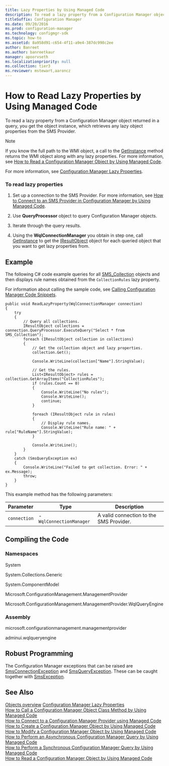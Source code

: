 ```yaml
---
title: Lazy Properties by Using Managed Code
description: To read a lazy property from a Configuration Manager object returned in a query, you get the object instance, which retrieves any lazy object properties from the SMS Provider.
titleSuffix: Configuration Manager
ms.date: 09/20/2016
ms.prod: configuration-manager
ms.technology: configmgr-sdk
ms.topic: how-to
ms.assetid: 8a958d91-c654-4f11-a9e4-387dc998c2ee
author: Banreet
ms.author: banreetkaur
manager: apoorvseth
ms.localizationpriority: null
ms.collection: tier3
ms.reviewer: mstewart,aaroncz 
---
```

# How to Read Lazy Properties by Using Managed Code
To read a lazy property from a Configuration Manager object returned in a query, you get the object instance, which retrieves any lazy object properties from the SMS Provider.  

> [!NOTE]
>  If you know the full path to the WMI object, a call to the [GetInstance](/previous-versions/system-center/developer/cc146190(v=msdn.10)) method returns the WMI object along with any lazy properties. For more information, see [How to Read a Configuration Manager Object by Using Managed Code](../../../develop/core/understand/how-to-read-a-configuration-manager-object-by-using-managed-code.md).  

 For more information, see [Configuration Manager Lazy Properties](../../../develop/core/understand/configuration-manager-lazy-properties.md).  

### To read lazy properties  

1.  Set up a connection to the SMS Provider. For more information, see [How to Connect to an SMS Provider in Configuration Manager by Using Managed Code](../../../develop/core/understand/how-to-connect-to-an-sms-provider-by-using-managed-code.md).  

2.  Use **QueryProcessor** object to query Configuration Manager objects.  

3.  Iterate through the query results.  

4.  Using the **WqlConnectionManager** you obtain in step one, call [GetInstance](/previous-versions/system-center/developer/cc146190(v=msdn.10)) to get the [IResultObject](/previous-versions/system-center/developer/cc147376(v=msdn.10)) object for each queried object that you want to get lazy properties from.  

## Example  
 The following C# code example queries for all [SMS_Collection](../../../develop/reference/core/clients/collections/sms_collection-server-wmi-class.md) objects and then displays rule names obtained from the `CollectionRules` lazy property.  

 For information about calling the sample code, see [Calling Configuration Manager Code Snippets](../../../develop/core/understand/calling-code-snippets.md).  

```  
public void ReadLazyProperty(WqlConnectionManager connection)  
{  
    try  
    {  
        // Query all collections.  
        IResultObject collections = connection.QueryProcessor.ExecuteQuery("Select * from SMS_Collection");  
        foreach (IResultObject collection in collections)  
        {  
            // Get the collection object and lazy properties.  
            collection.Get();  

            Console.WriteLine(collection["Name"].StringValue);  

            // Get the rules.  
            List<IResultObject> rules = collection.GetArrayItems("CollectionRules");  
            if (rules.Count == 0)  
            {  
                Console.WriteLine("No rules");  
                Console.WriteLine();  
                continue;  
            }  

            foreach (IResultObject rule in rules)  
            {  
                // Display rule names.  
                Console.WriteLine("Rule name: " + rule["RuleName"].StringValue);  
            }  

            Console.WriteLine();  
        }  
    }  
    catch (SmsQueryException ex)  
    {  
        Console.WriteLine("Failed to get collection. Error: " + ex.Message);  
        throw;  
    }  
}  

```  

 This example method has the following parameters:  

|Parameter|Type|Description|  
|---------------|----------|-----------------|  
|`connection`|-   `WqlConnectionManager`|A valid connection to the SMS Provider.|  

## Compiling the Code  

### Namespaces  
 System  

 System.Collections.Generic  

 System.ComponentModel  

 Microsoft.ConfigurationManagement.ManagementProvider  

 Microsoft.ConfigurationManagement.ManagementProvider.WqlQueryEngine  

### Assembly  
 microsoft.configurationmanagement.managementprovider  

 adminui.wqlqueryengine  

## Robust Programming  
 The Configuration Manager exceptions that can be raised are [SmsConnectionException](/previous-versions/system-center/developer/cc147431(v=msdn.10)) and [SmsQueryException](/previous-versions/system-center/developer/cc147436(v=msdn.10)). These can be caught together with [SmsException](/previous-versions/system-center/developer/cc147433(v=msdn.10)).  

## See Also  
 [Objects overview](configuration-manager-objects-overview.md)
 [Configuration Manager Lazy Properties](../../../develop/core/understand/configuration-manager-lazy-properties.md)   
 [How to Call a Configuration Manager Object Class Method by Using Managed Code](../../../develop/core/understand/how-to-call-a-configuration-manager-object-class-method-by-using-managed-code.md)   
 [How to Connect to a Configuration Manager Provider using Managed Code](../../../develop/core/understand/how-to-connect-to-an-sms-provider-by-using-managed-code.md)   
 [How to Create a Configuration Manager Object by Using Managed Code](../../../develop/core/understand/how-to-create-a-configuration-manager-object-by-using-managed-code.md)   
 [How to Modify a Configuration Manager Object by Using Managed Code](../../../develop/core/understand/how-to-modify-a-configuration-manager-object-by-using-managed-code.md)   
 [How to Perform an Asynchronous Configuration Manager Query by Using Managed Code](../../../develop/core/understand/how-to-perform-an-asynchronous-query-by-using-managed-code.md)   
 [How to Perform a Synchronous Configuration Manager Query by Using Managed Code](../../../develop/core/understand/how-to-perform-a-synchronous-configuration-manager-query-by-using-managed-code.md)   
 [How to Read a Configuration Manager Object by Using Managed Code](../../../develop/core/understand/how-to-read-a-configuration-manager-object-by-using-managed-code.md)
